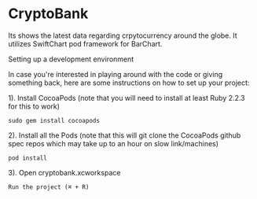 # CryptoBank
Its shows the latest data regarding crpytocurrency around the globe. It utilizes SwiftChart pod framework for BarChart.

Setting up a development environment

In case you're interested in playing around with the code or giving something back, here are some instructions on how to set up your project:

1). Install CocoaPods (note that you will need to install at least Ruby 2.2.3 for this to work)

    sudo gem install cocoapods

2). Install all the Pods (note that this will git clone the CocoaPods github spec repos which may take up to an hour on slow link/machines)

    pod install

3). Open cryptobank.xcworkspace
   
    Run the project (⌘ + R)
